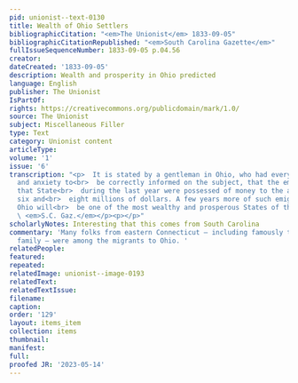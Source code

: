 ```yaml
---
pid: unionist--text-0130
title: Wealth of Ohio Settlers
bibliographicCitation: "<em>The Unionist</em> 1833-09-05"
bibliographicCitationRepublished: "<em>South Carolina Gazette</em>"
fullIssueSequenceNumber: 1833-09-05 p.04.56
creator: 
dateCreated: '1833-09-05'
description: Wealth and prosperity in Ohio predicted
language: English
publisher: The Unionist
IsPartOf: 
rights: https://creativecommons.org/publicdomain/mark/1.0/
source: The Unionist
subject: Miscellaneous Filler
type: Text
category: Unionist content
articleType: 
volume: '1'
issue: '6'
transcription: "<p>  It is stated by a gentleman in Ohio, who had every opportunity
  and anxiety to<br>  be correctly informed on the subject, that the emigrants into
  that State<br>  during the last year were possessed of money to the amount of between
  six and<br>  eight millions of dollars. A few years more of such emigration and
  Ohio will<br>  be one of the most wealthy and prosperous States of the Union.—<br>
  \ <em>S.C. Gaz.</em></p><p></p>"
scholarlyNotes: Interesting that this comes from South Carolina
commentary: 'Many folks from eastern Connecticut – including famously the Cleveland
  family — were among the migrants to Ohio. '
relatedPeople: 
featured: 
repeated: 
relatedImage: unionist--image-0193
relatedText: 
relatedTextIssue: 
filename: 
caption: 
order: '129'
layout: items_item
collection: items
thumbnail: 
manifest: 
full: 
proofed JR: '2023-05-14'
---
```

